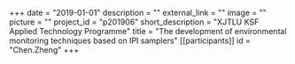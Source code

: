 +++
date = "2019-01-01"
description = ""
external_link = ""
image = ""
picture = ""
project_id = "p201906"
short_description = "XJTLU KSF Applied Technology Programme"
title = "The development of environmental monitoring techniques based on IPI samplers"
[[participants]]
    id = "Chen.Zheng"
+++
